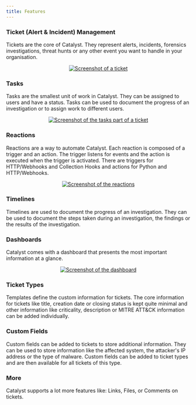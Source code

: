 ```yaml
---
title: Features
---
```


### Ticket (Alert & Incident) Management

Tickets are the core of Catalyst.
They represent alerts, incidents, forensics investigations,
threat hunts or any other event you want to handle in your organisation.

<center>
    <a href="/screenshots/ticket.png">
      <img alt="Screenshot of a ticket" src="/screenshots/ticket.png" />
    </a>
</center>

### Tasks

Tasks are the smallest unit of work in Catalyst. They can be assigned to users and have a status.
Tasks can be used to document the progress of an investigation or to assign work to different users.

<center>
    <a href="/screenshots/tasks.png">
      <img alt="Screenshot of the tasks part of a ticket" src="/screenshots/tasks.png" />
    </a>
</center>

### Reactions

Reactions are a way to automate Catalyst.
Each reaction is composed of a trigger and an action.
The trigger listens for events and the action is executed when the trigger is activated.
There are triggers for HTTP/Webhooks and Collection Hooks and actions for Python and HTTP/Webhooks.

<center>
    <a href="/screenshots/reactions.png">
      <img alt="Screenshot of the reactions" src="/screenshots/reactions.png" />
    </a>
</center>

### Timelines

Timelines are used to document the progress of an investigation.
They can be used to document the steps taken during an investigation, the findings or the results of the investigation.

### Dashboards

Catalyst comes with a dashboard that presents the most important information at a glance.

<center>
    <a href="/screenshots/dashboard.png">
        <img alt="Screenshot of the dashboard" src="/screenshots/dashboard.png" />
    </a>
</center>

### Ticket Types

Templates define the custom information for tickets.
The core information for tickets like title, creation date or closing status is kept quite minimal
and other information like criticality, description or MITRE ATT&CK information can be added individually.

### Custom Fields

Custom fields can be added to tickets to store additional information.
They can be used to store information like the affected system, the attacker's IP address or the type of malware.
Custom fields can be added to ticket types and are then available for all tickets of this type.

### More

Catalyst supports a lot more features like: Links, Files, or Comments on tickets.
